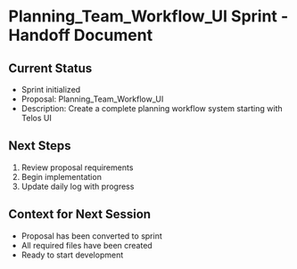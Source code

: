 # Planning_Team_Workflow_UI Sprint - Handoff Document

## Current Status
- Sprint initialized
- Proposal: Planning_Team_Workflow_UI
- Description: Create a complete planning workflow system starting with Telos UI

## Next Steps
1. Review proposal requirements
2. Begin implementation
3. Update daily log with progress

## Context for Next Session
- Proposal has been converted to sprint
- All required files have been created
- Ready to start development
